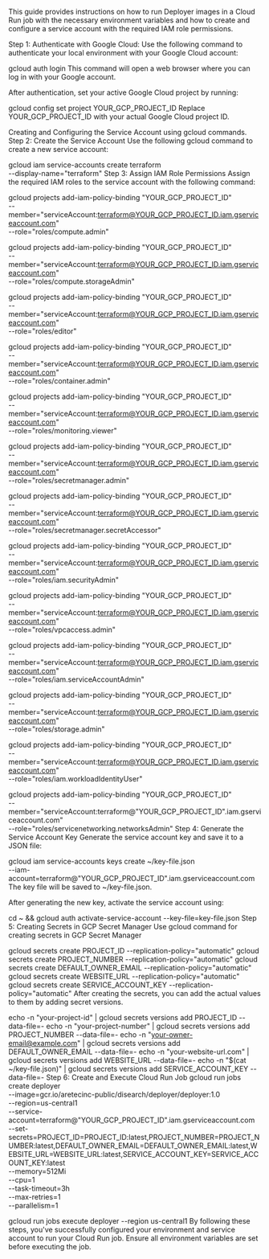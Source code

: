 This guide provides instructions on how to run Deployer images in a Cloud Run job with the necessary environment variables and how to create and configure a service account with the required IAM role permissions.

Step 1: Authenticate with Google Cloud:
Use the following command to authenticate your local environment with your Google Cloud account:

gcloud auth login
This command will open a web browser where you can log in with your Google account.

After authentication, set your active Google Cloud project by running:

gcloud config set project YOUR_GCP_PROJECT_ID
Replace YOUR_GCP_PROJECT_ID with your actual Google Cloud project ID.

Creating and Configuring the Service Account using gcloud commands.
Step 2: Create the Service Account
Use the following gcloud command to create a new service account:

gcloud iam service-accounts create terraform \
--display-name="terraform"
Step 3: Assign IAM Role Permissions
Assign the required IAM roles to the service account with the following command:

gcloud projects add-iam-policy-binding "YOUR_GCP_PROJECT_ID" \
  --member="serviceAccount:terraform@YOUR_GCP_PROJECT_ID.iam.gserviceaccount.com" \
  --role="roles/compute.admin"

gcloud projects add-iam-policy-binding "YOUR_GCP_PROJECT_ID" \
  --member="serviceAccount:terraform@YOUR_GCP_PROJECT_ID.iam.gserviceaccount.com" \
  --role="roles/compute.storageAdmin"

gcloud projects add-iam-policy-binding "YOUR_GCP_PROJECT_ID" \
  --member="serviceAccount:terraform@YOUR_GCP_PROJECT_ID.iam.gserviceaccount.com" \
  --role="roles/editor"

gcloud projects add-iam-policy-binding "YOUR_GCP_PROJECT_ID" \
  --member="serviceAccount:terraform@YOUR_GCP_PROJECT_ID.iam.gserviceaccount.com" \
  --role="roles/container.admin"

gcloud projects add-iam-policy-binding "YOUR_GCP_PROJECT_ID" \
  --member="serviceAccount:terraform@YOUR_GCP_PROJECT_ID.iam.gserviceaccount.com" \
  --role="roles/monitoring.viewer"

gcloud projects add-iam-policy-binding "YOUR_GCP_PROJECT_ID" \
  --member="serviceAccount:terraform@YOUR_GCP_PROJECT_ID.iam.gserviceaccount.com" \
  --role="roles/secretmanager.admin"

gcloud projects add-iam-policy-binding "YOUR_GCP_PROJECT_ID" \
  --member="serviceAccount:terraform@YOUR_GCP_PROJECT_ID.iam.gserviceaccount.com" \
  --role="roles/secretmanager.secretAccessor"

gcloud projects add-iam-policy-binding "YOUR_GCP_PROJECT_ID" \
  --member="serviceAccount:terraform@YOUR_GCP_PROJECT_ID.iam.gserviceaccount.com" \
  --role="roles/iam.securityAdmin"

gcloud projects add-iam-policy-binding "YOUR_GCP_PROJECT_ID" \
  --member="serviceAccount:terraform@YOUR_GCP_PROJECT_ID.iam.gserviceaccount.com" \
  --role="roles/vpcaccess.admin"

gcloud projects add-iam-policy-binding "YOUR_GCP_PROJECT_ID" \
  --member="serviceAccount:terraform@YOUR_GCP_PROJECT_ID.iam.gserviceaccount.com" \
  --role="roles/iam.serviceAccountAdmin"

gcloud projects add-iam-policy-binding "YOUR_GCP_PROJECT_ID" \
  --member="serviceAccount:terraform@YOUR_GCP_PROJECT_ID.iam.gserviceaccount.com" \
  --role="roles/storage.admin"

gcloud projects add-iam-policy-binding "YOUR_GCP_PROJECT_ID" \
  --member="serviceAccount:terraform@YOUR_GCP_PROJECT_ID.iam.gserviceaccount.com" \
  --role="roles/iam.workloadIdentityUser"

gcloud projects add-iam-policy-binding "YOUR_GCP_PROJECT_ID" \
  --member="serviceAccount:terraform@"YOUR_GCP_PROJECT_ID".iam.gserviceaccount.com" \
  --role="roles/servicenetworking.networksAdmin"
Step 4: Generate the Service Account Key
Generate the service account key and save it to a JSON file:

gcloud iam service-accounts keys create ~/key-file.json \
--iam-account=terraform@"YOUR_GCP_PROJECT_ID".iam.gserviceaccount.com
The key file will be saved to ~/key-file.json.

After generating the new key, activate the service account using:

cd ~ && gcloud auth activate-service-account --key-file=key-file.json
Step 5: Creating Secrets in GCP Secret Manager
Use gcloud command for creating secrets in GCP Secret Manager

gcloud secrets create PROJECT_ID --replication-policy="automatic"
gcloud secrets create PROJECT_NUMBER --replication-policy="automatic"
gcloud secrets create DEFAULT_OWNER_EMAIL --replication-policy="automatic"
gcloud secrets create WEBSITE_URL --replication-policy="automatic"
gcloud secrets create SERVICE_ACCOUNT_KEY --replication-policy="automatic"
After creating the secrets, you can add the actual values to them by adding secret versions.

echo -n "your-project-id" | gcloud secrets versions add PROJECT_ID --data-file=-
echo -n "your-project-number" | gcloud secrets versions add PROJECT_NUMBER --data-file=-
echo -n "your-owner-email@example.com" | gcloud secrets versions add DEFAULT_OWNER_EMAIL --data-file=-
echo -n "your-website-url.com" | gcloud secrets versions add WEBSITE_URL --data-file=-
echo -n "$(cat ~/key-file.json)" | gcloud secrets versions add SERVICE_ACCOUNT_KEY --data-file=-
Step 6: Create and Execute Cloud Run Job
  gcloud run jobs create deployer \
    --image=gcr.io/aretecinc-public/disearch/deployer/deployer:1.0 \
    --region=us-central1 \
    --service-account=terraform@"YOUR_GCP_PROJECT_ID".iam.gserviceaccount.com \
    --set-secrets=PROJECT_ID=PROJECT_ID:latest,PROJECT_NUMBER=PROJECT_NUMBER:latest,DEFAULT_OWNER_EMAIL=DEFAULT_OWNER_EMAIL:latest,WEBSITE_URL=WEBSITE_URL:latest,SERVICE_ACCOUNT_KEY=SERVICE_ACCOUNT_KEY:latest \
    --memory=512Mi \
    --cpu=1 \
    --task-timeout=3h \
    --max-retries=1 \
    --parallelism=1


  gcloud run jobs execute deployer --region us-central1
By following these steps, you've successfully configured your environment and service account to run your Cloud Run job. Ensure all environment variables are set before executing the job.
